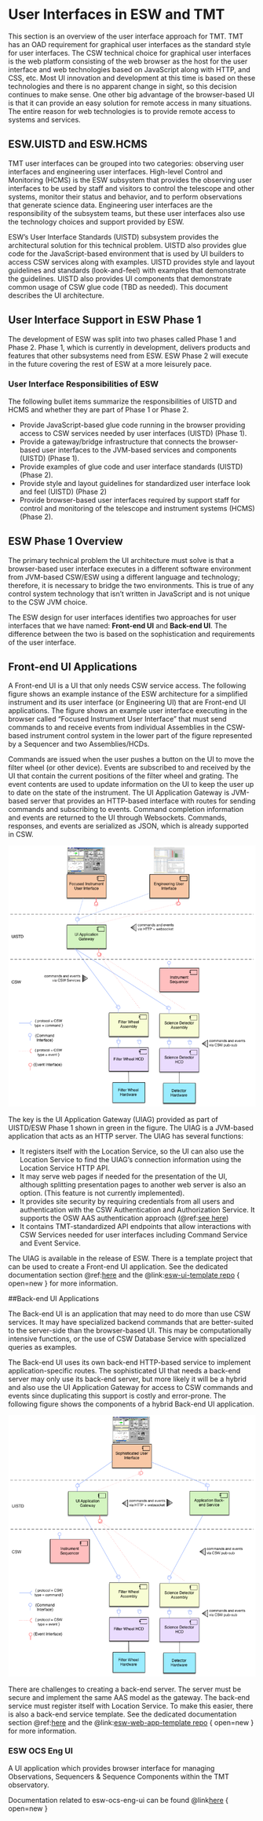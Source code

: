 # User Interfaces in ESW and TMT

This section is an overview of the user interface approach for TMT.
TMT has an OAD requirement for graphical user interfaces as the standard style for user interfaces. The CSW technical choice for 
graphical user interfaces is the web platform consisting of the web browser as the host for the user interface and web 
technologies based on JavaScript along with HTTP, and CSS, etc. Most UI innovation and development at this time is 
based on these technologies and there is no apparent change in sight, so this decision continues to make sense.
One other big advantage of the browser-based UI is that it can provide an easy solution for remote access in many situations. 
The entire reason for web technologies is to provide remote access to systems and services.

## ESW.UISTD and ESW.HCMS

TMT user interfaces can be grouped into two categories: observing user interfaces and engineering user interfaces.
High-level Control and Monitoring (HCMS) is the ESW subsystem that provides the observing user interfaces 
to be used by staff and visitors to control the telescope and other systems, monitor their
status and behavior, and to perform observations that generate science data. Engineering user interfaces are 
the responsibility of the subsystem teams, but these user interfaces also use the technology choices and support provided
by ESW.

ESW’s User Interface Standards (UISTD) subsystem provides the architectural solution for this technical problem.
UISTD also provides glue code for the JavaScript-based environment that is used by UI builders to access CSW services 
along with examples. UISTD provides style and layout guidelines and standards (look-and-feel) with examples that demonstrate 
the guidelines. UISTD also provides UI components that demonstrate common usage of CSW glue code (TBD as needed). 
This document describes the UI architecture.

## User Interface Support in ESW Phase 1

The development of ESW was split into two phases called Phase 1 and Phase 2. Phase 1, which is currently in development,
delivers products and features that other subsystems need from ESW. ESW Phase 2 will execute in the future covering the 
rest of ESW at a more leisurely pace. 

### User Interface Responsibilities of ESW
The following bullet items summarize the responsibilities of UISTD and HCMS and whether they are part of Phase 1 or Phase 2.

* Provide JavaScript-based glue code running in the browser providing access to CSW services needed by user interfaces (UISTD) (Phase 1).
* Provide a gateway/bridge infrastructure that connects the browser-based user interfaces to the JVM-based services and components (UISTD) (Phase 1).
* Provide examples of glue code and user interface standards (UISTD) (Phase 2).
* Provide style and layout guidelines for standardized user interface look and feel (UISTD) (Phase 2)
* Provide browser-based user interfaces required by support staff for control and monitoring of the telescope and instrument systems (HCMS) (Phase 2).

## ESW Phase 1 Overview

The primary technical problem the UI architecture must solve is that a browser-based user interface executes in a different 
software environment from JVM-based CSW/ESW using a different language and technology; therefore, it is necessary to bridge the 
two environments. This is true of any control system technology that isn’t written in JavaScript and is not unique to 
the CSW JVM choice.

The ESW design for user interfaces identifies two approaches for user interfaces that we have named: **Front-end UI** and **Back-end UI**. The
difference between the two is based on the sophistication and requirements of the user interface.

## Front-end UI Applications

A Front-end UI is a UI that only needs CSW service access. The following figure shows an example instance of the 
ESW architecture for a simplified instrument and its user interface (or Engineering UI) that are Front-end UI applications.
The figure shows an example user interface executing in the browser called “Focused Instrument User Interface” that must 
send commands to and receive events from individual Assemblies in the CSW-based instrument control system in the 
lower part of the figure represented by a Sequencer and two Assemblies/HCDs.

Commands are issued when the user pushes a button on the UI to move the filter wheel (or other device). Events are 
subscribed to and received by the UI that contain the current positions of the filter wheel and grating. 
The event contents are used to update information on the UI to keep the user up to date on the state of the instrument.
The UI Application Gateway is JVM-based server that provides an HTTP-based interface with routes for 
sending commands and subscribing to events. Command completion information and events are returned to the 
UI through Websockets. Commands, responses, and events are serialized as JSON, which is already supported in CSW.

![ESW Gateway](../images/gateway/GatewayFrontend.png)

The key is the UI Application Gateway (UIAG) provided as part of UISTD/ESW Phase 1 shown in green in the figure. 
The UIAG is a JVM-based application that acts as an HTTP server. The UIAG has several functions:

* It registers itself with the Location Service, so the UI can also use the Location Service to find the UIAG’s connection 
information using the Location Service HTTP API.
* It may serve web pages if needed for the presentation of the UI, although splitting presentation pages to another web server is 
also an option. (This feature is not currently implemented).
* It provides site security by requiring credentials from all users and authentication with the CSW Authentication and Authorization 
Service. It supports the OSW AAS authentication approach (@ref:[see here](gateway.md))
* It contains TMT-standardized API endpoints that allow interactions with CSW Services needed for user interfaces
including Command Service and Event Service.

The UIAG is available in the release of ESW. There is a template project that can be used to create a Front-end UI
application. See the dedicated documentation section @ref:[here](frontend-template.md) and the @link:[esw-ui-template repo](https://github.com/tmtsoftware/esw-ui-template.g8) { open=new }
for more information.

##Back-end UI Applications

The Back-end UI is an application that may need to do more than use CSW services. It may have specialized backend
commands that are better-suited to the server-side than the browser-based UI. This may be computationally
intensive functions, or the use of CSW Database Service with specialized queries as examples.

The Back-end UI uses its own back-end HTTP-based service to implement application-specific routes. The sophisticated
UI that needs a back-end server may only use its back-end server, but more likely it will be a hybrid
and also use the UI Application Gateway for access to CSW commands and events since
duplicating this support is costly and error-prone. The following figure shows the components of a hybrid Back-end UI application.

![ESW Gateway](../images/gateway/BackendExample.png)

There are challenges to creating a back-end server. The server must be secure and implement the same AAS model as the
gateway. The back-end service must register itself with Location Service. To make this easier, there is also a back-end
service template. See the dedicated documentation section @ref:[here](backend-template.md) and the @link:[esw-web-app-template repo](https://github.com/tmtsoftware/esw-web-app-template.g8) { open=new }
for more information.

### ESW OCS Eng UI

A UI application which provides browser interface for managing Observations, Sequencers & Sequence Components within the TMT observatory.

Documentation related to esw-ocs-eng-ui can be found @link[here](https://tmtsoftware.github.io/esw-ocs-eng-ui/0.1.0-SNAPSHOT) { open=new }
